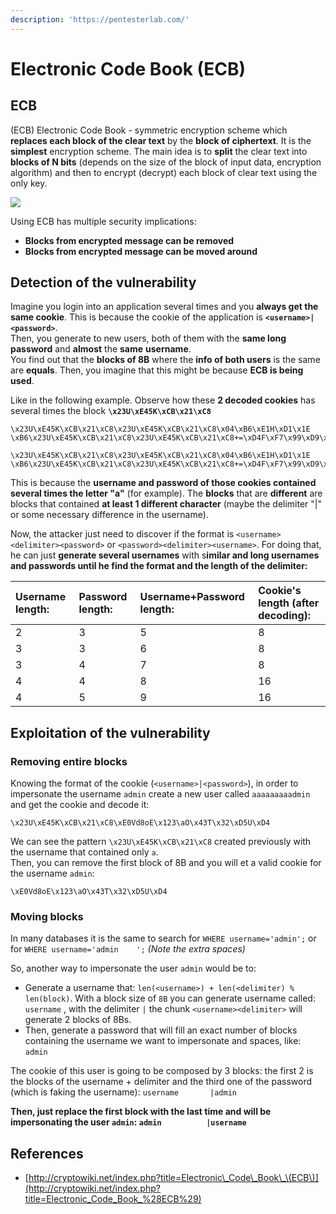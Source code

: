 ```yaml
---
description: 'https://pentesterlab.com/'
---
```


# Electronic Code Book \(ECB\)

## ECB

\(ECB\) Electronic Code Book - symmetric encryption scheme which **replaces each block of the clear text** by the **block of ciphertext**. It is the **simplest** encryption scheme. The main idea is to **split** the clear text into **blocks of N bits** \(depends on the size of the block of input data, encryption algorithm\) and then to encrypt \(decrypt\) each block of clear text using the only key.

![](https://assets.pentesterlab.com/ecb/ECB_encryption.png)

Using ECB has multiple security implications:

* **Blocks from encrypted message can be removed**
* **Blocks from encrypted message can be moved around**

## Detection of the vulnerability

Imagine you login into an application several times and you **always get the same cookie**. This is because the cookie of the application is **`<username>|<password>`**.  
Then, you generate to new users, both of them with the **same long password** and **almost** the **same** **username**.  
You find out that the **blocks of 8B** where the **info of both users** is the same are **equals**. Then, you imagine that this might be because **ECB is being used**. 

Like in the following example. Observe how these **2 decoded cookies** has several times the block **`\x23U\xE45K\xCB\x21\xC8`**

```text
\x23U\xE45K\xCB\x21\xC8\x23U\xE45K\xCB\x21\xC8\x04\xB6\xE1H\xD1\x1E \xB6\x23U\xE45K\xCB\x21\xC8\x23U\xE45K\xCB\x21\xC8+=\xD4F\xF7\x99\xD9\xA9

\x23U\xE45K\xCB\x21\xC8\x23U\xE45K\xCB\x21\xC8\x04\xB6\xE1H\xD1\x1E \xB6\x23U\xE45K\xCB\x21\xC8\x23U\xE45K\xCB\x21\xC8+=\xD4F\xF7\x99\xD9\xA9
```

This is because the **username and password of those cookies contained several times the letter "a"** \(for example\). The **blocks** that are **different** are blocks that contained **at least 1 different character** \(maybe the delimiter "\|" or some necessary difference in the username\).

Now, the attacker just need to discover if the format is `<username><delimiter><password>` or `<password><delimiter><username>`. For doing that, he can just **generate several usernames** with s**imilar and long usernames and passwords until he find the format and the length of the delimiter:**

| Username length: | Password length: | Username+Password length: | Cookie's length \(after decoding\): |
| :--- | :--- | :--- | :--- |
| 2 | 3 | 5 | 8 |
| 3 | 3 | 6 | 8 |
| 3 | 4 | 7 | 8 |
| 4 | 4 | 8 | 16 |
| 4 | 5 | 9 | 16 |

## Exploitation of the vulnerability

### Removing entire blocks

Knowing the format of the cookie \(`<username>|<password>`\), in order to impersonate the username `admin` create a new user called `aaaaaaaaadmin` and get the cookie and decode it:

```text
\x23U\xE45K\xCB\x21\xC8\xE0Vd8oE\x123\aO\x43T\x32\xD5U\xD4
```

We can see the pattern `\x23U\xE45K\xCB\x21\xC8` created previously with the username that contained only `a`.  
Then, you can remove the first block of 8B and you will et a valid cookie for the username `admin`:

```text
\xE0Vd8oE\x123\aO\x43T\x32\xD5U\xD4
```

### Moving blocks

In many databases it is the same to search for `WHERE username='admin';` or for `WHERE username='admin    ';` _\(Note the extra spaces\)_

So, another way to impersonate the user `admin` would be to:

* Generate a username that: `len(<username>) + len(<delimiter) % len(block)`. With a block size of `8B` you can generate username called: `username`       , with the delimiter `|` the chunk `<username><delimiter>` will generate 2 blocks of 8Bs.
* Then, generate a password that will fill an exact number of blocks containing the username we want to impersonate and spaces, like: `admin`    

The cookie of this user is going to be composed by 3 blocks: the first 2 is the blocks of the username + delimiter and the third one of the password \(which is faking the username\): `username       |admin`   

 **Then, just replace the first block with the last time and will be impersonating the user `admin`: `admin          |username`**

## References

* [http://cryptowiki.net/index.php?title=Electronic\_Code\_Book\_\(ECB\)](http://cryptowiki.net/index.php?title=Electronic_Code_Book_%28ECB%29)

